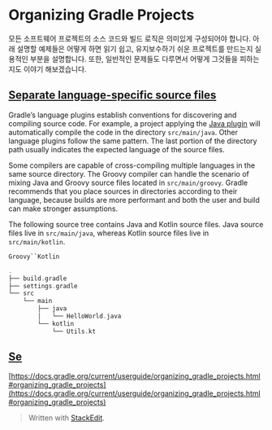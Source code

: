 # Organizing Gradle Projects

모든 소프트웨어 프로젝트의 소스 코드와 빌드 로직은 의미있게 구성되어야 합니다. 아래 설명할 예제들은 어떻게 하면 읽기 쉽고, 유지보수하기 쉬운 프로젝트를 만드는지 실용적인 부분을 설명합니다. 또한, 일반적인 문제들도 다루면서 어떻게 그것들을 피하는지도 이야기 해보겠습니다.

## [Separate language-specific source files](https://docs.gradle.org/current/userguide/organizing_gradle_projects.html#sec:separate_language_source_files)

Gradle’s language plugins establish conventions for discovering and compiling source code. For example, a project applying the  [Java plugin](https://docs.gradle.org/current/userguide/java_plugin.html#java_plugin)  will automatically compile the code in the directory  `src/main/java`. Other language plugins follow the same pattern. The last portion of the directory path usually indicates the expected language of the source files.

Some compilers are capable of cross-compiling multiple languages in the same source directory. The Groovy compiler can handle the scenario of mixing Java and Groovy source files located in  `src/main/groovy`. Gradle recommends that you place sources in directories according to their language, because builds are more performant and both the user and build can make stronger assumptions.

The following source tree contains Java and Kotlin source files. Java source files live in  `src/main/java`, whereas Kotlin source files live in  `src/main/kotlin`.

`Groovy``Kotlin`

```groovy
.
├── build.gradle
├── settings.gradle
└── src
    └── main
        ├── java
        │   └── HelloWorld.java
        └── kotlin
            └── Utils.kt
```

## [](https://docs.gradle.org/current/userguide/organizing_gradle_projects.html#sec:separate_test_type_source_files)[Se](https://docs.gradle.org/current/userguide/organizing_gradle_projects.html#sec:separate_test_type_source_files)


[https://docs.gradle.org/current/userguide/organizing_gradle_projects.html#organizing_gradle_projects](https://docs.gradle.org/current/userguide/organizing_gradle_projects.html#organizing_gradle_projects)


> Written with [StackEdit](https://stackedit.io/).
<!--stackedit_data:
eyJoaXN0b3J5IjpbMjAyNTA0NjgyNiwxNzIzNTY2MzA1XX0=
-->
